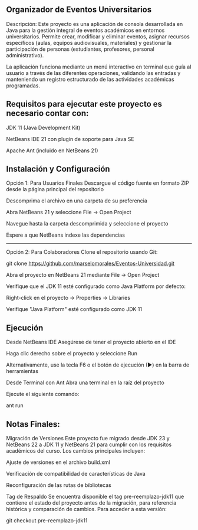 ## Organizador de Eventos Universitarios
Descripción:
Este proyecto es una aplicación de consola desarrollada en Java para la gestión integral de eventos académicos en entornos universitarios. Permite crear, modificar y eliminar eventos, asignar recursos específicos (aulas, equipos audiovisuales, materiales) y gestionar la participación de personas (estudiantes, profesores, personal administrativo).

La aplicación funciona mediante un menú interactivo en terminal que guía al usuario a través de las diferentes operaciones, validando las entradas y manteniendo un registro estructurado de las actividades académicas programadas.

## Requisitos para ejecutar este proyecto es necesario contar con:

JDK 11 (Java Development Kit)

NetBeans IDE 21 con plugin de soporte para Java SE

Apache Ant (incluido en NetBeans 21)

## Instalación y Configuración
Opción 1: Para Usuarios Finales
Descargue el código fuente en formato ZIP desde la página principal del repositorio

Descomprima el archivo en una carpeta de su preferencia

Abra NetBeans 21 y seleccione File → Open Project

Navegue hasta la carpeta descomprimida y seleccione el proyecto

Espere a que NetBeans indexe las dependencias

----------------------------------------------------------------------------------------

Opción 2: Para Colaboradores
Clone el repositorio usando Git:

git clone https://github.com/marselomorales/Eventos-Universidad.git

Abra el proyecto en NetBeans 21 mediante File → Open Project

Verifique que el JDK 11 esté configurado como Java Platform por defecto:

Right-click en el proyecto → Properties → Libraries

Verifique "Java Platform" esté configurado como JDK 11

## Ejecución
Desde NetBeans IDE
Asegúrese de tener el proyecto abierto en el IDE

Haga clic derecho sobre el proyecto y seleccione Run

Alternativamente, use la tecla F6 o el botón de ejecución (▶) en la barra de herramientas

Desde Terminal con Ant
Abra una terminal en la raíz del proyecto

Ejecute el siguiente comando:

ant run

## Notas Finales:

Migración de Versiones
Este proyecto fue migrado desde JDK 23 y NetBeans 22 a JDK 11 y NetBeans 21 para cumplir con los requisitos académicos del curso. Los cambios principales incluyen:

Ajuste de versiones en el archivo build.xml

Verificación de compatibilidad de características de Java

Reconfiguración de las rutas de bibliotecas

Tag de Respaldo
Se encuentra disponible el tag pre-reemplazo-jdk11 que contiene el estado del proyecto antes de la migración, para referencia histórica y comparación de cambios. Para acceder a esta versión:

git checkout pre-reemplazo-jdk11
